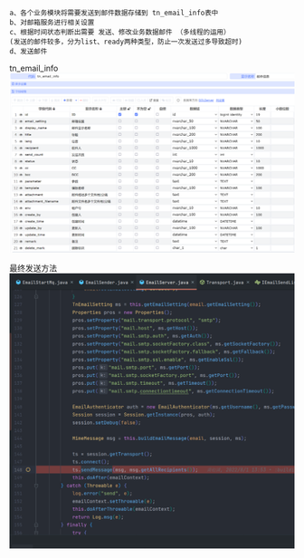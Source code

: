     a、各个业务模块将需要发送到邮件数据存储到 tn_email_info表中
    b、对邮箱服务进行相关设置
    c、根据时间状态判断出需要 发送、修改业务数据邮件 （多线程的运用）
    (发送的邮件较多，分为list、ready两种类型，防止一次发送过多导致超时)
    d、发送邮件



tn_email_info
![img.png](img/4.png)



最终发送方法
![img.png](img/5.png)
